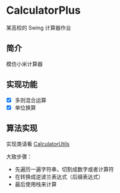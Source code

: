 # CalculatorPlus
某高校的 Swing 计算器作业

## 简介
模仿小米计算器

## 实现功能
- [x] 多则混合运算
- [x] 单位换算

## 算法实现
实现类请看 [CalculatorUtils](src/com/ndhzs/calculator/ui/utils/CalculatorUtils.java)

大致步骤：
- 先遍历一遍字符串，切割成数字或者计算符
- 在转换成逆波兰表达式（后缀表达式）
- 最后使用栈来计算
